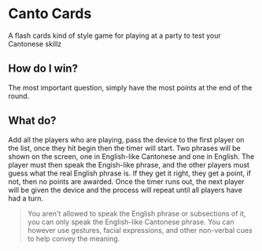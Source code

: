 # Canto Cards

A flash cards kind of style game for playing at a party to test your Cantonese skillz

## How do I win?

The most important question, simply have the most points at the end of the round.

## What do?

Add all the players who are playing, pass the device to the first player on the list, once they hit begin then the timer will start. Two phrases will be shown on the screen, one in English-like Cantonese and one in English. The player must then speak the Engish-like phrase, and the other players must guess what the real English phrase is. If they get it right, they get a point, if not, then no points are awarded. Once the timer runs out, the next player will be given the device and the process will repeat until all players have had a turn.

> You aren't allowed to speak the English phrase or subsections of it, you can only speak the English-like Cantonese phrase. You can however use gestures, facial expressions, and other non-verbal cues to help convey the meaning.
